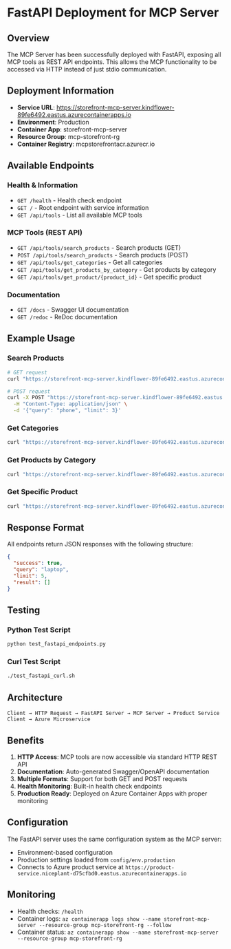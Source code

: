 # FastAPI Deployment for MCP Server

## Overview

The MCP Server has been successfully deployed with FastAPI, exposing all MCP tools as REST API endpoints. This allows the MCP functionality to be accessed via HTTP instead of just stdio communication.

## Deployment Information

- **Service URL**: https://storefront-mcp-server.kindflower-89fe6492.eastus.azurecontainerapps.io
- **Environment**: Production
- **Container App**: storefront-mcp-server
- **Resource Group**: mcp-storefront-rg
- **Container Registry**: mcpstorefrontacr.azurecr.io

## Available Endpoints

### Health & Information
- `GET /health` - Health check endpoint
- `GET /` - Root endpoint with service information
- `GET /api/tools` - List all available MCP tools

### MCP Tools (REST API)
- `GET /api/tools/search_products` - Search products (GET)
- `POST /api/tools/search_products` - Search products (POST)
- `GET /api/tools/get_categories` - Get all categories
- `GET /api/tools/get_products_by_category` - Get products by category
- `GET /api/tools/get_product/{product_id}` - Get specific product

### Documentation
- `GET /docs` - Swagger UI documentation
- `GET /redoc` - ReDoc documentation

## Example Usage

### Search Products
```bash
# GET request
curl "https://storefront-mcp-server.kindflower-89fe6492.eastus.azurecontainerapps.io/api/tools/search_products?query=laptop&limit=5"

# POST request
curl -X POST "https://storefront-mcp-server.kindflower-89fe6492.eastus.azurecontainerapps.io/api/tools/search_products" \
  -H "Content-Type: application/json" \
  -d '{"query": "phone", "limit": 3}'
```

### Get Categories
```bash
curl "https://storefront-mcp-server.kindflower-89fe6492.eastus.azurecontainerapps.io/api/tools/get_categories"
```

### Get Products by Category
```bash
curl "https://storefront-mcp-server.kindflower-89fe6492.eastus.azurecontainerapps.io/api/tools/get_products_by_category?category=Electronics&limit=5"
```

### Get Specific Product
```bash
curl "https://storefront-mcp-server.kindflower-89fe6492.eastus.azurecontainerapps.io/api/tools/get_product/1"
```

## Response Format

All endpoints return JSON responses with the following structure:

```json
{
  "success": true,
  "query": "laptop",
  "limit": 5,
  "result": []
}
```

## Testing

### Python Test Script
```bash
python test_fastapi_endpoints.py
```

### Curl Test Script
```bash
./test_fastapi_curl.sh
```

## Architecture

```
Client → HTTP Request → FastAPI Server → MCP Server → Product Service Client → Azure Microservice
```

## Benefits

1. **HTTP Access**: MCP tools are now accessible via standard HTTP REST API
2. **Documentation**: Auto-generated Swagger/OpenAPI documentation
3. **Multiple Formats**: Support for both GET and POST requests
4. **Health Monitoring**: Built-in health check endpoints
5. **Production Ready**: Deployed on Azure Container Apps with proper monitoring

## Configuration

The FastAPI server uses the same configuration system as the MCP server:
- Environment-based configuration
- Production settings loaded from `config/env.production`
- Connects to Azure product service at `https://product-service.niceplant-d75cfbd0.eastus.azurecontainerapps.io`

## Monitoring

- Health checks: `/health`
- Container logs: `az containerapp logs show --name storefront-mcp-server --resource-group mcp-storefront-rg --follow`
- Container status: `az containerapp show --name storefront-mcp-server --resource-group mcp-storefront-rg`
